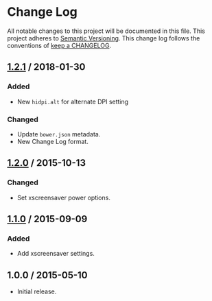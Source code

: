 # Change Log

All notable changes to this project will be documented in this file.
This project adheres to [Semantic Versioning](http://semver.org/).
This change log follows the conventions of
[keep a CHANGELOG](http://keepachangelog.com/).

## [1.2.1] / 2018-01-30

### Added

- New `hidpi.alt` for alternate DPI setting

### Changed

- Update `bower.json` metadata.
- New Change Log format.

## [1.2.0] / 2015-10-13

### Changed

- Set xscreensaver power options.

## [1.1.0] / 2015-09-09

### Added

- Add xscreensaver settings.

## 1.0.0 / 2015-05-10

- Initial release.

[Unreleased]: https://github.com/rxrc/xresources/compare/v1.2.1...HEAD
[1.2.1]: https://github.com/rxrc/xresources/compare/v1.2.0...v1.2.1
[1.2.0]: https://github.com/rxrc/xresources/compare/v1.1.0...v1.2.0
[1.1.0]: https://github.com/rxrc/xresources/compare/v1.0.0...v1.1.0
